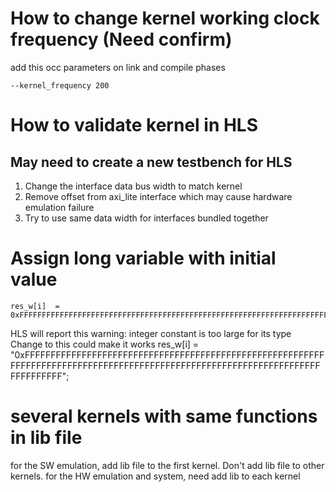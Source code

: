 #  How to change kernel working clock frequency (Need confirm)
add this occ parameters on link and compile phases

    --kernel_frequency 200
	
#  How to validate kernel in HLS 
## May need to create a new testbench for HLS
1. Change the interface data bus width to match kernel
2. Remove offset from axi_lite interface which may cause hardware emulation failure
3. Try to use same data width for interfaces bundled together

#  Assign long variable with initial value

    res_w[i]  = 0xFFFFFFFFFFFFFFFFFFFFFFFFFFFFFFFFFFFFFFFFFFFFFFFFFFFFFFFFFFFFFFFFFFFFFFFFFFFFFFFFFFFFFFFFFFFFFFFFFFFFFFFFFFFFFFFFFFFFFFFFFFFFFFFF;
   HLS will report this warning: integer constant is too large for its type	
   Change to this could make it works
    res_w[i]  = "0xFFFFFFFFFFFFFFFFFFFFFFFFFFFFFFFFFFFFFFFFFFFFFFFFFFFFFFFFFFFFFFFFFFFFFFFFFFFFFFFFFFFFFFFFFFFFFFFFFFFFFFFFFFFFFFFFFFFFFFFFFFFFFFFF";
	


# several kernels with same functions in lib file
   for the SW emulation, add lib file to the first kernel. Don't add lib file to other kernels. 
   for the HW emulation and system, need add lib to each kernel
   
   

	